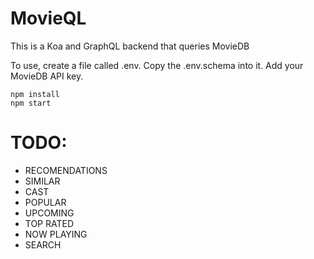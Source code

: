 # MovieQL
This is a Koa and GraphQL backend that queries MovieDB

To use, create a file called .env. Copy the .env.schema into it. Add your MovieDB API key.

    npm install
	npm start

# TODO: 
- RECOMENDATIONS
- SIMILAR
- CAST
- POPULAR 
- UPCOMING
- TOP RATED
- NOW PLAYING
- SEARCH